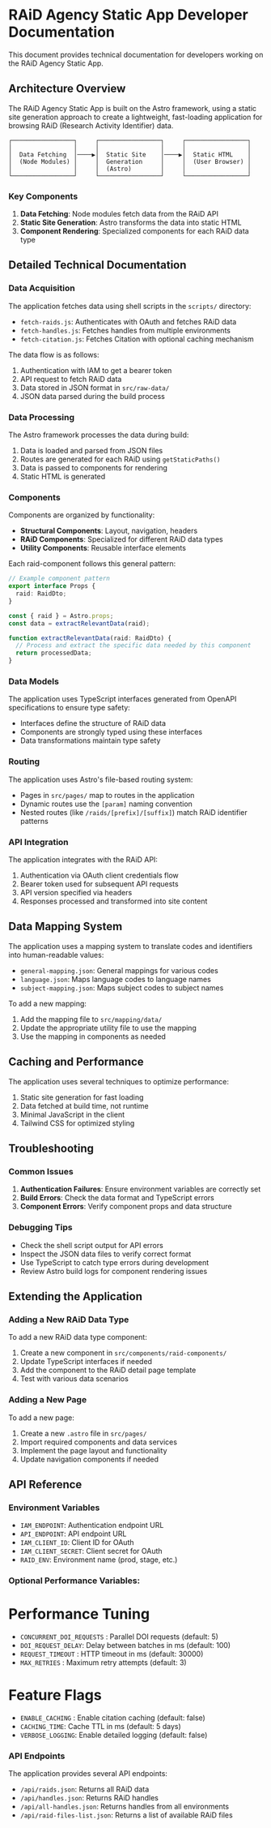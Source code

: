 # RAiD Agency Static App Developer Documentation

This document provides technical documentation for developers working on the RAiD Agency Static App.

## Architecture Overview

The RAiD Agency Static App is built on the Astro framework, using a static site generation approach to create a lightweight, fast-loading application for browsing RAiD (Research Activity Identifier) data.

```
┌─────────────────┐     ┌─────────────────┐     ┌─────────────────┐
│                 │     │                 │     │                 │
│  Data Fetching  │────▶│  Static Site    │────▶│  Static HTML    │
│  (Node Modules) │     │  Generation     │     │  (User Browser) │
│                 │     │  (Astro)        │     │                 │
└─────────────────┘     └─────────────────┘     └─────────────────┘
```

### Key Components

1. **Data Fetching**: Node modules fetch data from the RAiD API
2. **Static Site Generation**: Astro transforms the data into static HTML
3. **Component Rendering**: Specialized components for each RAiD data type

## Detailed Technical Documentation

### Data Acquisition

The application fetches data using shell scripts in the `scripts/` directory:

- `fetch-raids.js`: Authenticates with OAuth and fetches RAiD data
- `fetch-handles.js`: Fetches handles from multiple environments
- `fetch-citation.js`: Fetches Citation with optional caching mechanism

The data flow is as follows:

1. Authentication with IAM to get a bearer token
2. API request to fetch RAiD data
3. Data stored in JSON format in `src/raw-data/`
4. JSON data parsed during the build process

### Data Processing

The Astro framework processes the data during build:

1. Data is loaded and parsed from JSON files
2. Routes are generated for each RAiD using `getStaticPaths()`
3. Data is passed to components for rendering
4. Static HTML is generated

### Components

Components are organized by functionality:

- **Structural Components**: Layout, navigation, headers
- **RAiD Components**: Specialized for different RAiD data types
- **Utility Components**: Reusable interface elements

Each raid-component follows this general pattern:

```typescript
// Example component pattern
export interface Props {
  raid: RaidDto;
}

const { raid } = Astro.props;
const data = extractRelevantData(raid);

function extractRelevantData(raid: RaidDto) {
  // Process and extract the specific data needed by this component
  return processedData;
}
```

### Data Models

The application uses TypeScript interfaces generated from OpenAPI specifications to ensure type safety:

- Interfaces define the structure of RAiD data
- Components are strongly typed using these interfaces
- Data transformations maintain type safety

### Routing

The application uses Astro's file-based routing system:

- Pages in `src/pages/` map to routes in the application
- Dynamic routes use the `[param]` naming convention
- Nested routes (like `/raids/[prefix]/[suffix]`) match RAiD identifier patterns

### API Integration

The application integrates with the RAiD API:

1. Authentication via OAuth client credentials flow
2. Bearer token used for subsequent API requests
3. API version specified via headers
4. Responses processed and transformed into site content

## Data Mapping System

The application uses a mapping system to translate codes and identifiers into human-readable values:

- `general-mapping.json`: General mappings for various codes
- `language.json`: Maps language codes to language names
- `subject-mapping.json`: Maps subject codes to subject names

To add a new mapping:

1. Add the mapping file to `src/mapping/data/`
2. Update the appropriate utility file to use the mapping
3. Use the mapping in components as needed

## Caching and Performance

The application uses several techniques to optimize performance:

1. Static site generation for fast loading
2. Data fetched at build time, not runtime
3. Minimal JavaScript in the client
4. Tailwind CSS for optimized styling

## Troubleshooting

### Common Issues

1. **Authentication Failures**: Ensure environment variables are correctly set
2. **Build Errors**: Check the data format and TypeScript errors
3. **Component Errors**: Verify component props and data structure

### Debugging Tips

- Check the shell script output for API errors
- Inspect the JSON data files to verify correct format
- Use TypeScript to catch type errors during development
- Review Astro build logs for component rendering issues

## Extending the Application

### Adding a New RAiD Data Type

To add a new RAiD data type component:

1. Create a new component in `src/components/raid-components/`
2. Update TypeScript interfaces if needed
3. Add the component to the RAiD detail page template
4. Test with various data scenarios

### Adding a New Page

To add a new page:

1. Create a new `.astro` file in `src/pages/`
2. Import required components and data services
3. Implement the page layout and functionality
4. Update navigation components if needed

## API Reference

### Environment Variables

- `IAM_ENDPOINT`: Authentication endpoint URL
- `API_ENDPOINT`: API endpoint URL
- `IAM_CLIENT_ID`: Client ID for OAuth
- `IAM_CLIENT_SECRET`: Client secret for OAuth
- `RAID_ENV`: Environment name (prod, stage, etc.)

### Optional Performance Variables:

# Performance Tuning
- `CONCURRENT_DOI_REQUESTS` : Parallel DOI requests (default: 5)
- `DOI_REQUEST_DELAY`: Delay between batches in ms (default: 100)
- `REQUEST_TIMEOUT` : HTTP timeout in ms (default: 30000)
- `MAX_RETRIES` : Maximum retry attempts (default: 3)

# Feature Flags
- `ENABLE_CACHING` : Enable citation caching (default: false)
- `CACHING_TIME`: Cache TTL in ms (default: 5 days)
- `VERBOSE_LOGGING`: Enable detailed logging (default: false)


### API Endpoints

The application provides several API endpoints:

- `/api/raids.json`: Returns all RAiD data
- `/api/handles.json`: Returns RAiD handles
- `/api/all-handles.json`: Returns handles from all environments
- `/api/raid-files-list.json`: Returns a list of available RAiD files
